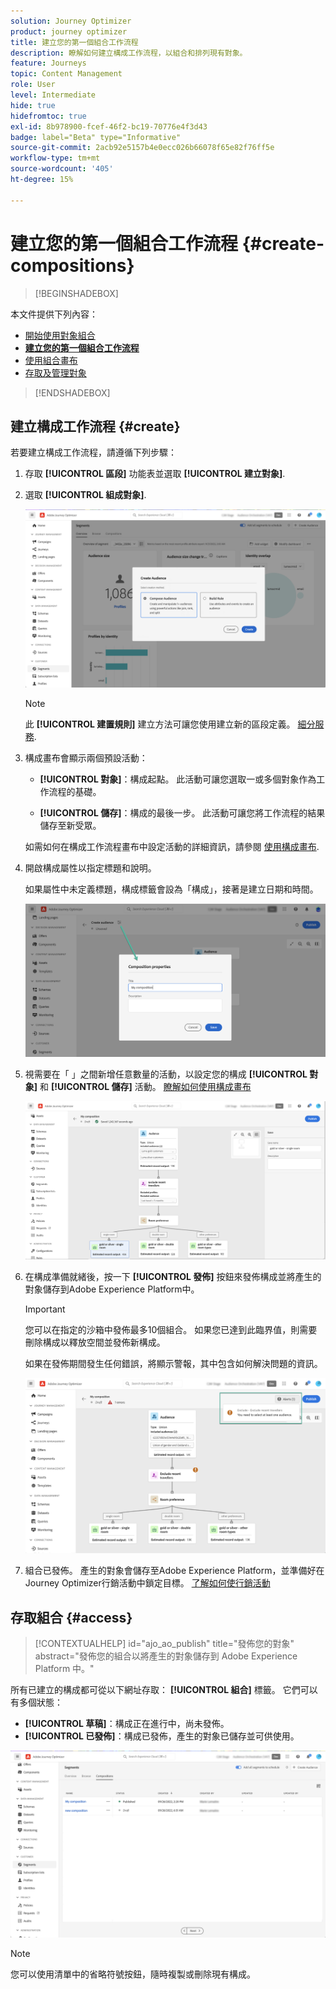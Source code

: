 ```yaml
---
solution: Journey Optimizer
product: journey optimizer
title: 建立您的第一個組合工作流程
description: 瞭解如何建立構成工作流程，以組合和排列現有對象。
feature: Journeys
topic: Content Management
role: User
level: Intermediate
hide: true
hidefromtoc: true
exl-id: 8b978900-fcef-46f2-bc19-70776e4f3d43
badge: label="Beta" type="Informative"
source-git-commit: 2acb92e5157b4e0ecc026b66078f65e82f76ff5e
workflow-type: tm+mt
source-wordcount: '405'
ht-degree: 15%

---
```


# 建立您的第一個組合工作流程 {#create-compositions}

>[!BEGINSHADEBOX]

本文件提供下列內容：

* [開始使用對象組合](get-started-audience-orchestration.md)
* **[建立您的第一個組合工作流程](create-compositions.md)**
* [使用組合畫布](composition-canvas.md)
* [存取及管理對象](access-audiences.md)

>[!ENDSHADEBOX]

## 建立構成工作流程 {#create}

若要建立構成工作流程，請遵循下列步驟：

1. 存取 **[!UICONTROL 區段]** 功能表並選取 **[!UICONTROL 建立對象]**.

1. 選取 **[!UICONTROL 組成對象]**.

   ![](assets/audiences-create.png)

   >[!NOTE]
   >
   >此 **[!UICONTROL 建置規則]** 建立方法可讓您使用建立新的區段定義。 [細分服務](https://experienceleague.adobe.com/docs/experience-platform/segmentation/ui/overview.html).

1. 構成畫布會顯示兩個預設活動：

   * **[!UICONTROL 對象]**：構成起點。 此活動可讓您選取一或多個對象作為工作流程的基礎。

   * **[!UICONTROL 儲存]**：構成的最後一步。 此活動可讓您將工作流程的結果儲存至新受眾。

   如需如何在構成工作流程畫布中設定活動的詳細資訊，請參閱 [使用構成畫布](composition-canvas.md).

1. 開啟構成屬性以指定標題和說明。

   如果屬性中未定義標題，構成標籤會設為「構成」，接著是建立日期和時間。

   ![](assets/audiences-properties.png)

1. 視需要在「 」之間新增任意數量的活動，以設定您的構成 **[!UICONTROL 對象]** 和 **[!UICONTROL 儲存]** 活動。 [瞭解如何使用構成畫布](composition-canvas.md)

   ![](assets/audiences-publish.png)

1. 在構成準備就緒後，按一下 **[!UICONTROL 發佈]** 按鈕來發佈構成並將產生的對象儲存到Adobe Experience Platform中。

   >[!IMPORTANT]
   >
   >您可以在指定的沙箱中發佈最多10個組合。 如果您已達到此臨界值，則需要刪除構成以釋放空間並發佈新構成。

   如果在發佈期間發生任何錯誤，將顯示警報，其中包含如何解決問題的資訊。

   ![](assets/audiences-alerts.png)

1. 組合已發佈。 產生的對象會儲存至Adobe Experience Platform，並準備好在Journey Optimizer行銷活動中鎖定目標。 [了解如何使行銷活動](../campaigns/get-started-with-campaigns.md)

## 存取組合 {#access}

>[!CONTEXTUALHELP]
>id="ajo_ao_publish"
>title="發佈您的對象"
>abstract="發佈您的組合以將產生的對象儲存到 Adobe Experience Platform 中。"

所有已建立的構成都可從以下網址存取： **[!UICONTROL 組合]** 標籤。 它們可以有多個狀態：

* **[!UICONTROL 草稿]**：構成正在進行中，尚未發佈。
* **[!UICONTROL 已發佈]**：構成已發佈，產生的對象已儲存並可供使用。

![](assets/audiences-compositions.png)

>[!NOTE]
>
>您可以使用清單中的省略符號按鈕，隨時複製或刪除現有構成。
